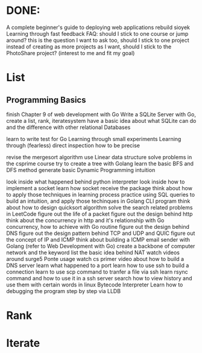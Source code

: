 # DONE:
A complete beginner's guide to deploying web applications
rebuild sioyek
Learning through fast feedback
FAQ: should I stick to one course or jump around? this is the question I want to ask too, should I stick to one project instead of creating as more projects as I want, should I stick to the PhotoShare project? (interest to me and fit my goal)

# List
## Programming Basics
finish Chapter 9 of web development with Go
Write a SQLite Server with Go, create a list, rank, iteratesystem 
have a basic idea about what SQLite can do and the difference with other relational Databases

learn to write test for Go
Learning through small experiments
Learning through (fearless) direct inspection
how to be precise

revise the mergesort algorithm
use Linear data structure solve problems in the csprime course
try to create a tree with Golang
learn the basic BFS and DFS method
generate basic Dynamic Programming intuition

look inside what happened behind python interpreter
look inside how to implement a socket
learn how socket receive the package
think about how to apply those techniques in learning process
practice using SQL queries to build an intuition, and apply those techinques in Golang CLI program
think about how to design quicksort algorithm
solve the search related problems in LeetCode
figure out the life of a packet
figure out the design behind http
think about the concurrency in http and it's relationship with Go concurrency, how to achieve with Go routine
figure out the design behind DNS 
figure out the design pattern behind TCP and UDP and QUIC
figure out the concept of IP and ICMP
think about building a ICMP email sender with Golang (refer to Web Development with Go)
create a backbone of computer network and the keyword list
the basic idea behind NAT
watch videos around surge5 Ponte usage
watch cs primer video about how to build a DNS server
learn what happened to a port
learn how to use ssh to build a connection
learn to use scp command to tranfer a file via ssh
learn rsync command and how to use it in a ssh server
search how to view history and use them with certain words in linux
Bytecode Interpreter
Learn how to debugging the program step by step via LLDB
# Rank

# Iterate


